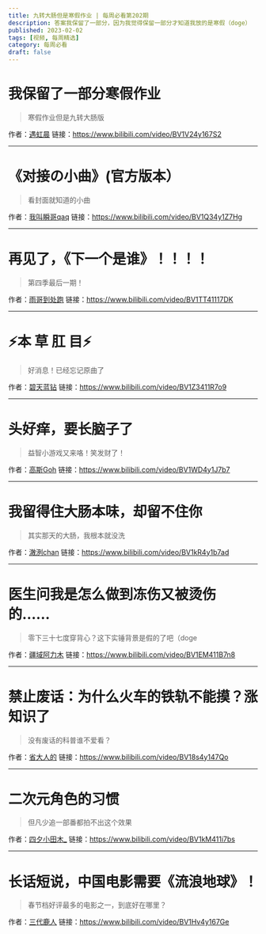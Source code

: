 ```yaml
---
title: 九转大肠但是寒假作业 | 每周必看第202期
description: 答案我保留了一部分，因为我觉得保留一部分才知道我放的是寒假（doge）
published: 2023-02-02
tags: [视频, 每周精选]
category: 每周必看
draft: false
---
```


# 我保留了一部分寒假作业
> 寒假作业但是九转大肠版

作者：[遇虹晨](https://space.bilibili.com/322658279)
链接：https://www.bilibili.com/video/BV1V24y167S2

---

# 《对接の小曲》(官方版本）
> 看封面就知道的小曲

作者：[我叫瞬哥qaq](https://space.bilibili.com/28284160)
链接：https://www.bilibili.com/video/BV1Q34y1Z7Hg

---

# 再见了，《下一个是谁》！！！！
> 第四季最后一期！

作者：[雨哥到处跑](https://space.bilibili.com/147166910)
链接：https://www.bilibili.com/video/BV1TT41117DK

---

# ⚡本 草 肛 目⚡
> 好消息！已经忘记原曲了

作者：[碧天蓝钻](https://space.bilibili.com/7275647)
链接：https://www.bilibili.com/video/BV1Z3411R7o9

---

# 头好痒，要长脑子了
> 益智小游戏又来咯！笑发财了！

作者：[高斯Goh](https://space.bilibili.com/3913194)
链接：https://www.bilibili.com/video/BV1WD4y1J7b7

---

# 我留得住大肠本味，却留不住你
> 其实那天的大肠，我根本就没洗

作者：[澈洌chan](https://space.bilibili.com/274464934)
链接：https://www.bilibili.com/video/BV1kR4y1b7ad

---

# 医生问我是怎么做到冻伤又被烫伤的……
> 零下三十七度穿背心？这下实锤背景是假的了吧（doge

作者：[疆域阿力木](https://space.bilibili.com/50316381)
链接：https://www.bilibili.com/video/BV1EM411B7n8

---

# 禁止废话：为什么火车的铁轨不能摸？涨知识了
> 没有废话的科普谁不爱看？

作者：[省大人的](https://space.bilibili.com/1508869350)
链接：https://www.bilibili.com/video/BV18s4y147Qo

---

# 二次元角色的习惯
> 但凡少追一部番都拍不出这个效果

作者：[四夕小田木_](https://space.bilibili.com/424658638)
链接：https://www.bilibili.com/video/BV1kM411i7bs

---

# 长话短说，中国电影需要《流浪地球》！
> 春节档好评最多的电影之一，到底好在哪里？

作者：[三代鹿人](https://space.bilibili.com/5870268)
链接：https://www.bilibili.com/video/BV1Hv4y167Ge

